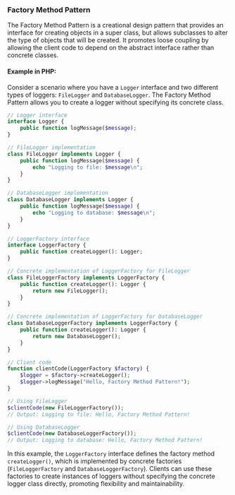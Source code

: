 ### Factory Method Pattern

The Factory Method Pattern is a creational design pattern that provides an interface for creating objects in a super class, but allows subclasses to alter the type of objects that will be created. It promotes loose coupling by allowing the client code to depend on the abstract interface rather than concrete classes.

#### Example in PHP:

Consider a scenario where you have a `Logger` interface and two different types of loggers: `FileLogger` and `DatabaseLogger`. The Factory Method Pattern allows you to create a logger without specifying its concrete class.

```php
// Logger interface
interface Logger {
    public function logMessage($message);
}

// FileLogger implementation
class FileLogger implements Logger {
    public function logMessage($message) {
        echo "Logging to file: $message\n";
    }
}

// DatabaseLogger implementation
class DatabaseLogger implements Logger {
    public function logMessage($message) {
        echo "Logging to database: $message\n";
    }
}

// LoggerFactory interface
interface LoggerFactory {
    public function createLogger(): Logger;
}

// Concrete implementation of LoggerFactory for FileLogger
class FileLoggerFactory implements LoggerFactory {
    public function createLogger(): Logger {
        return new FileLogger();
    }
}

// Concrete implementation of LoggerFactory for DatabaseLogger
class DatabaseLoggerFactory implements LoggerFactory {
    public function createLogger(): Logger {
        return new DatabaseLogger();
    }
}

// Client code
function clientCode(LoggerFactory $factory) {
    $logger = $factory->createLogger();
    $logger->logMessage("Hello, Factory Method Pattern!");
}

// Using FileLogger
$clientCode(new FileLoggerFactory());
// Output: Logging to file: Hello, Factory Method Pattern!

// Using DatabaseLogger
$clientCode(new DatabaseLoggerFactory());
// Output: Logging to database: Hello, Factory Method Pattern!
```

In this example, the `LoggerFactory` interface defines the factory method `createLogger()`, which is implemented by concrete factories (`FileLoggerFactory` and `DatabaseLoggerFactory`). Clients can use these factories to create instances of loggers without specifying the concrete logger class directly, promoting flexibility and maintainability.